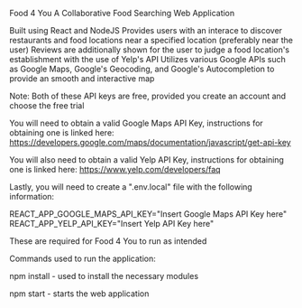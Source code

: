 Food 4 You
A Collaborative Food Searching Web Application

Built using React and NodeJS
Provides users with an interace to discover restaurants and food locations near a specified location (preferably near the user)
Reviews are additionally shown for the user to judge a food location's establishment with the use of Yelp's API
Utilizes various Google APIs such as Google Maps, Google's Geocoding, and Google's Autocompletion to provide an smooth and interactive map

Note:
Both of these API keys are free, provided you create an account and choose the free trial

You will need to obtain a valid Google Maps API Key, instructions for obtaining one is linked here:
https://developers.google.com/maps/documentation/javascript/get-api-key

You will also need to obtain a valid Yelp API Key, instructions for obtaining one is linked here:
https://www.yelp.com/developers/faq

Lastly, you will need to create a ".env.local" file with the following information:

REACT_APP_GOOGLE_MAPS_API_KEY="Insert Google Maps API Key here"
REACT_APP_YELP_API_KEY="Insert Yelp API Key here"

These are required for Food 4 You to run as intended

Commands used to run the application:

npm install - used to install the necessary modules 

npm start - starts the web application




